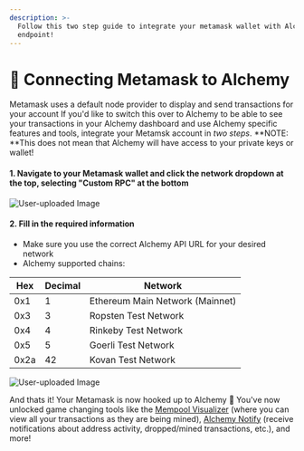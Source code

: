 ```yaml
---
description: >-
  Follow this two step guide to integrate your metamask wallet with Alchemy's
  endpoint!
---
```


# 💸 Connecting Metamask to Alchemy

Metamask uses a default node provider to display and send transactions for your account If you'd like to switch this over to Alchemy to be able to see your transactions in your Alchemy dashboard and use Alchemy specific features and tools, integrate your Metamsk account in _two steps_. **NOTE: **This does not mean that Alchemy will have access to your private keys or wallet! 

#### 1. Navigate to your Metamask wallet and click the network dropdown at the top, selecting "Custom RPC" at the bottom

![User-uploaded Image](https://static.slab.com/prod/uploads/7adb25ff/posts/images/QFvZ910UMQDM7uvUE8BXWlv3.png)

#### 2. Fill in the required information

* Make sure you use the correct Alchemy API URL for your desired network
* Alchemy supported chains:

| Hex  | Decimal | Network                         |
| ---- | ------- | ------------------------------- |
| 0x1  | 1       | Ethereum Main Network (Mainnet) |
| 0x3  | 3       | Ropsten Test Network            |
| 0x4  | 4       | Rinkeby Test Network            |
| 0x5  | 5       | Goerli Test Network             |
| 0x2a | 42      | Kovan Test Network              |

![User-uploaded Image](https://static.slab.com/prod/uploads/7adb25ff/posts/images/WNz15jQyO\_5blxxahnJUr2U-.png)

And thats it! Your Metamask is now hooked up to Alchemy 🎉 You've now unlocked game changing tools like the [Mempool Visualizer](../introduction/core-products/alchemy-build.md#mempool-visualizer) (where you can view all your transactions as they are being mined), [Alchemy Notify](../introduction/core-products/alchemy-notify.md) (receive notifications about address activity, dropped/mined transactions, etc.), and more!
